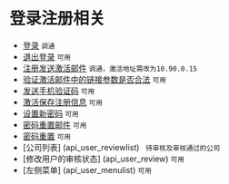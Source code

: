 # 登录注册相关

- [登录](api_ajaxlogin) `调通`
- [退出登录](api_logout)  `可用` 
- [注册发送激活邮件](api_account_sendregmail) `调通，激活地址需改为10.90.0.15`
- [验证激活邮件中的链接参数是否合法](api_account_validatereglink)  `可用`
- [发送手机验证码](api_account_sendcodemsg)  `可用`
- [激活保存注册信息](api_account_saveuser)  `可用`
- [设置新密码](api_account_setpwd)  `可用`
- [密码重置邮件](api_account_resetpwdemail)  `可用`
- [密码重置](api_account_resetpwd)  `可用`
- [公司列表] (api_user_reviewlist)   ` 待审核及审核通过的公司`
- [修改用户的审核状态] (api_user_review)  `可用`
- [左侧菜单] (api_user_menulist)  `可用`
